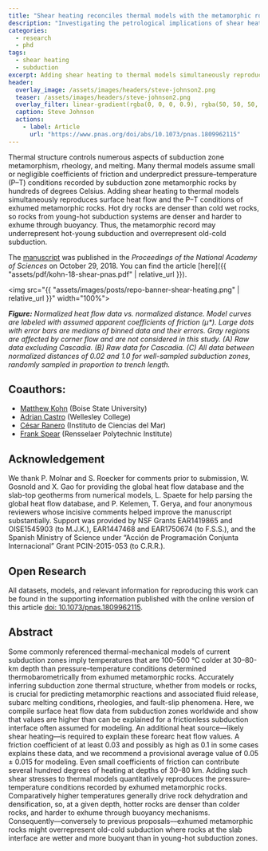 ```yaml
---
title: "Shear heating reconciles thermal models with the metamorphic rock record of subduction"
description: "Investigating the petrological implications of shear heating in thermal models of subduction"
categories:
  - research
  - phd
tags:
  - shear heating
  - subduction
excerpt: Adding shear heating to thermal models simultaneously reproduces surface heat flow and the P–T conditions of exhumed metamorphic rocks.
header:
  overlay_image: /assets/images/headers/steve-johnson2.png
  teaser: /assets/images/headers/steve-johnson2.png
  overlay_filter: linear-gradient(rgba(0, 0, 0, 0.9), rgba(50, 50, 50, 0.5))
  caption: Steve Johnson
  actions:
    - label: Article
      url: "https://www.pnas.org/doi/abs/10.1073/pnas.1809962115"
---
```


Thermal structure controls numerous aspects of subduction zone metamorphism, rheology, and melting. Many thermal models assume small or negligible coefficients of friction and underpredict pressure–temperature (P–T) conditions recorded by subduction zone metamorphic rocks by hundreds of degrees Celsius. Adding shear heating to thermal models simultaneously reproduces surface heat flow and the P–T conditions of exhumed metamorphic rocks. Hot dry rocks are denser than cold wet rocks, so rocks from young-hot subduction systems are denser and harder to exhume through buoyancy. Thus, the metamorphic record may underrepresent hot-young subduction and overrepresent old-cold subduction.

The [manuscript](https://www.pnas.org/doi/abs/10.1073/pnas.1809962115) was published in the *Proceedings of the National Academy of Sciences* on October 29, 2018. You can find the article [here]({{ "assets/pdf/kohn-18-shear-pnas.pdf" | relative_url }}).

<img src="{{ "assets/images/posts/repo-banner-shear-heating.png" | relative_url }}" width="100%">

***Figure:*** *Normalized heat flow data vs. normalized distance. Model curves are labeled with assumed apparent coefficients of friction (µ$*$). Large dots with error bars are medians of binned data and their errors. Gray regions are affected by corner flow and are not considered in this study. (A) Raw data excluding Cascadia. (B) Raw data for Cascadia. (C) All data between normalized distances of 0.02 and 1.0 for well-sampled subduction zones, randomly sampled in proportion to trench length.*

## Coauthors:

 - [Matthew Kohn](https://scholar.google.com/citations?user=xSyB1KQAAAAJ&hl=en) (Boise State University)
 - [Adrian Castro](https://scholar.google.com/citations?user=Oy95OtgAAAAJ&hl=en&oi=ao) (Wellesley College)
 - [César Ranero](https://scholar.google.com/citations?user=-VB0_RAAAAAJ&hl=en&oi=sra) (Instituto de Ciencias del Mar)
 - [Frank Spear](https://scholar.google.com/citations?user=4QsM_MwAAAAJ&hl=en&oi=ao) (Rensselaer Polytechnic Institute)

## Acknowledgement

We thank P. Molnar and S. Roecker for comments prior to submission, W. Gosnold and X. Gao for providing the global heat flow database and the slab-top geotherms from numerical models, L. Spaete for help parsing the global heat flow database, and P. Kelemen, T. Gerya, and four anonymous reviewers whose incisive comments helped improve the manuscript substantially. Support was provided by NSF Grants EAR1419865 and OISE1545903 (to M.J.K.), EAR1447468 and EAR1750674 (to F.S.S.), and the Spanish Ministry of Science under “Acción de Programación Conjunta Internacional” Grant PCIN-2015-053 (to C.R.R.).

## Open Research

All datasets, models, and relevant information for reproducing this work can be found in the supporting information published with the online version of this article [doi: 10.1073/pnas.1809962115](https://doi.org/10.1073/pnas.1809962115).

## Abstract

Some commonly referenced thermal-mechanical models of current subduction zones imply temperatures that are 100–500 °C colder at 30–80-km depth than pressure–temperature conditions determined thermobarometrically from exhumed metamorphic rocks. Accurately inferring subduction zone thermal structure, whether from models or rocks, is crucial for predicting metamorphic reactions and associated fluid release, subarc melting conditions, rheologies, and fault-slip phenomena. Here, we compile surface heat flow data from subduction zones worldwide and show that values are higher than can be explained for a frictionless subduction interface often assumed for modeling. An additional heat source––likely shear heating––is required to explain these forearc heat flow values. A friction coefficient of at least 0.03 and possibly as high as 0.1 in some cases explains these data, and we recommend a provisional average value of 0.05 ± 0.015 for modeling. Even small coefficients of friction can contribute several hundred degrees of heating at depths of 30–80 km. Adding such shear stresses to thermal models quantitatively reproduces the pressure–temperature conditions recorded by exhumed metamorphic rocks. Comparatively higher temperatures generally drive rock dehydration and densification, so, at a given depth, hotter rocks are denser than colder rocks, and harder to exhume through buoyancy mechanisms. Consequently––conversely to previous proposals––exhumed metamorphic rocks might overrepresent old-cold subduction where rocks at the slab interface are wetter and more buoyant than in young-hot subduction zones.
